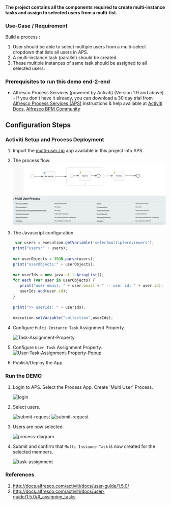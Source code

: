 #### The project contains all the components required to create multi-instance tasks and assign to selected users from a multi-list.

### Use-Case / Requirement
Build a process :
1. User should be able to select multiple users from a multi-select dropdown that lists all users in APS.
2. A multi-instance task (parallel) should be created.
3. These multiple instances of same task should be assigned to all selected users.


### Prerequisites to run this demo end-2-end

* Alfresco Process Services (powered by Activiti) (Version 1.9 and above) - If you don't have it already, you can download a 30 day trial from [Alfresco Process Services (APS)](https://www.alfresco.com/products/business-process-management/alfresco-activiti).Instructions & help available at [Activiti Docs](http://docs.alfresco.com/activiti/docs/), [Alfresco BPM Community](https://community.alfresco.com/community/bpm)


## Configuration Steps

### Activiti Setup and Process Deployment
1. Import the [multi-user.zip](assets/multi-user.zip) app available in this project into APS.
2. The process flow.  ![Process-Flow](assets/1.png)
3. The Javascript configuration.
   ``` javascript
    var users = execution.getVariable('selectmultiplereviewers');
   print("users:" + users);

   var userObjects = JSON.parse(users);
   print("userObjects:" + userObjects);

   var userIds = new java.util.ArrayList();
   for each (var user in userObjects) {
      print("user email: " + user.email + " -- user id: " + user.id);
      userIds.add(user.id);
   } 

   print(">> userIds: " + userIds);

   execution.setVariable("collection",userIds);
    ```

4. Configure `Multi Instance Task` Assignment Property.

   ![Task-Assignment-Property](assets/2.png)

5. Configure `User Task` Assignment Property.
   ![User-Task-Assignment-Property-Popup](assets/3.png)

6. Publish/Deploy the App.

### Run the DEMO

1. Login to APS. Select the Process App. Create 'Multi User' Process.

   ![login](assets/4.png)

2. Select users.

   ![submit-request](assets/5.png)
   ![submit-request](assets/6.png)


3. Users are now selected.

   ![process-diagram](assets/7.png)

4. Submit and confirm that `Multi Instance Task` is now created for the selected members.

   ![task-assignment](assets/8.png)


### References
1. http://docs.alfresco.com/activiti/docs/user-guide/1.5.0/
2. http://docs.alfresco.com/activiti/docs/user-guide/1.5.0/#_assigning_tasks
